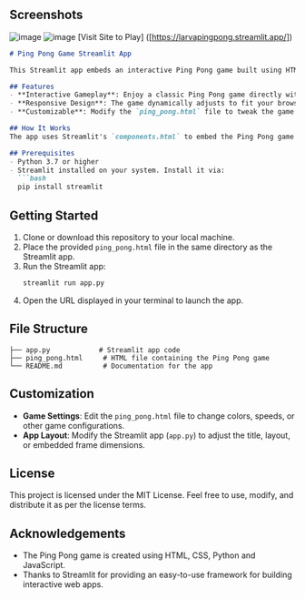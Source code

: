 ## Screenshots
![image](https://github.com/user-attachments/assets/6db8202a-aa3e-4266-a33f-6acec5cf1d09)
![image](https://github.com/user-attachments/assets/4d1d17d3-164e-4d62-a09c-e23d9ca4ed40)
[Visit Site to Play] ([https://larvapingpong.streamlit.app/])

```markdown
# Ping Pong Game Streamlit App

This Streamlit app embeds an interactive Ping Pong game built using HTML, CSS, and JavaScript. The game adjusts to the size of the browser window, making it playable on both small screens (e.g., phones) and large displays.

## Features
- **Interactive Gameplay**: Enjoy a classic Ping Pong game directly within the app.
- **Responsive Design**: The game dynamically adjusts to fit your browser's window size.
- **Customizable**: Modify the `ping_pong.html` file to tweak the game's design, controls, or behavior.

## How It Works
The app uses Streamlit's `components.html` to embed the Ping Pong game into a Streamlit interface. The game logic and UI are handled entirely in the `ping_pong.html` file.

## Prerequisites
- Python 3.7 or higher
- Streamlit installed on your system. Install it via:
  ```bash
  pip install streamlit
  ```

## Getting Started
1. Clone or download this repository to your local machine.
2. Place the provided `ping_pong.html` file in the same directory as the Streamlit app.
3. Run the Streamlit app:
   ```bash
   streamlit run app.py
   ```
4. Open the URL displayed in your terminal to launch the app.

## File Structure
```
├── app.py            # Streamlit app code
├── ping_pong.html     # HTML file containing the Ping Pong game
└── README.md          # Documentation for the app
```

## Customization
- **Game Settings**: Edit the `ping_pong.html` file to change colors, speeds, or other game configurations.
- **App Layout**: Modify the Streamlit app (`app.py`) to adjust the title, layout, or embedded frame dimensions.


## License
This project is licensed under the MIT License. Feel free to use, modify, and distribute it as per the license terms.

## Acknowledgements
- The Ping Pong game is created using HTML, CSS, Python and JavaScript.
- Thanks to Streamlit for providing an easy-to-use framework for building interactive web apps.
